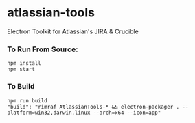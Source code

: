 # atlassian-tools
Electron Toolkit for Atlassian's JIRA & Crucible

### To Run From Source:
```
npm install
npm start
```

### To Build
```
npm run build
"build": "rimraf AtlassianTools-* && electron-packager . --platform=win32,darwin,linux --arch=x64 --icon=app"
```

